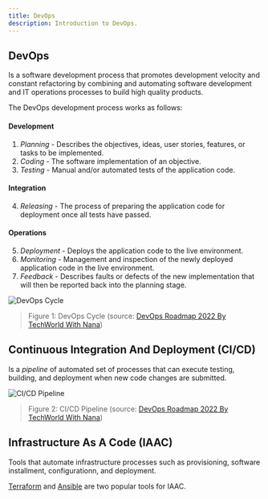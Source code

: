 ```yaml
---
title: DevOps
description: Introduction to DevOps.
---
```


## DevOps

Is a software development process that promotes development velocity and constant refactoring 
by combining and automating software development and IT operations processes to build high 
quality products.

The DevOps development process works as follows:

#### Development

1. *Planning* - Describes the objectives, ideas, user stories, features, or tasks to be implemented.
2. *Coding* - The software implementation of an objective.
3. *Testing* - Manual and/or automated tests of the application code.

#### Integration

4. *Releasing* - The process of preparing the application code for deployment once all 
tests have passed.

#### Operations

5. *Deployment* - Deploys the application code to the live environment.
6. *Monitoring* - Management and inspection of the newly deployed application code in the 
live environment.
8. *Feedback* - Describes faults or defects of the new implementation that will then be 
reported back into the planning stage.

![DevOps Cycle](/images/figures/devops/devops-cycle.png)

> Figure 1: DevOps Cycle (source: [DevOps Roadmap 2022 By TechWorld With Nana](https://youtu.be/9pZ2xmsSDdo?t=424))

## Continuous Integration And Deployment (CI/CD)

Is a *pipeline* of automated set of processes that can execute testing, building, 
and deployment when new code changes are submitted.

![CI/CD Pipeline](/images/figures/devops/ci-cd-pipeline.png)

> Figure 2: CI/CD Pipeline (source: [DevOps Roadmap 2022 By TechWorld With Nana](https://youtu.be/9pZ2xmsSDdo?t=403))

## Infrastructure As A Code (IAAC)

Tools that automate infrastructure processes such as provisioning, software installment, 
configurationn, and deployment.

[Terraform](https://www.terraform.io/) and [Ansible](https://www.ansible.com/) are two popular tools for IAAC.

